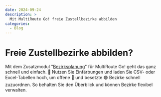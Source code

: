 ```yaml
---
date: 2024-09-24
description: >
  Mit MultiRoute Go! freie Zustellbezirke abbilden
categories:
  - Blog
---
```


# Freie Zustellbezirke abbilden?

Mit dem Zusatzmodul "[Bezirksplanung](https://go.multiroute.de/handbuch/zusatzmodule/#bezirksplanung)" für MultiRoute Go! geht das ganz schnell und einfach. 🚀 
Nutzen Sie Einfärbungen und laden Sie CSV- oder Excel-Tabellen hoch, um offene 🔴 und besetzte 🟢 Bezirke schnell zuzuordnen. So behalten Sie den Überblick und können Bezirke flexibel verwalten.


